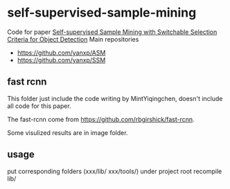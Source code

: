 # self-supervised-sample-mining
Code for paper [Self-supervised Sample Mining with Switchable Selection Criteria for Object Detection](https://arxiv.org/abs/1803.09867)
Main repositories
* https://github.com/yanxp/ASM
* https://github.com/yanxp/SSM

## fast rcnn
This folder just include the code writing by MintYiqingchen, doesn't include all code for this paper.

The fast-rcnn come from https://github.com/rbgirshick/fast-rcnn.

Some visulized results are in image folder.

## usage
put corresponding folders (xxx/lib/ xxx/tools/) under project root
recompile lib/
